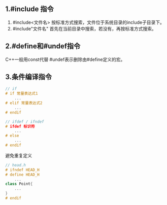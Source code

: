 ## 1.#include 指令
1. #include<文件名>
按标准方式搜索，文件位于系统目录的include子目录下。
2. #include"文件名"
首先在当前目录中搜索，若没有，再按标准方式搜索。
## 2.#define和#undef指令
C++一般用const代替
#undef表示删除由#define定义的宏。
## 3.条件编译指令
``` c++
// if
# if 常量表达式1
	...
# elif 常量表达式2
	...
# endif

// ifdef / ifndef 
# ifdef 标识符
	...
# else
	...
# endif
```

避免重复定义
``` c++
// head.h
# ifndef HEAD_H
# define HEAD_H
	...
class Point{
	...
}
# endif
```
